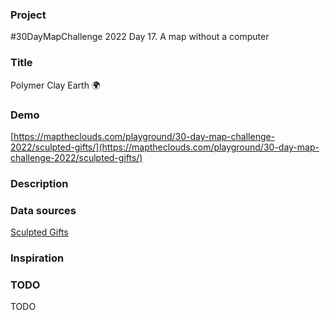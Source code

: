 ### Project

#30DayMapChallenge 2022 Day 17. A map without a computer

### Title

Polymer Clay Earth 🌍

### Demo

[https://maptheclouds.com/playground/30-day-map-challenge-2022/sculpted-gifts/](https://maptheclouds.com/playground/30-day-map-challenge-2022/sculpted-gifts/)

### Description

### Data sources

[Sculpted Gifts](https://www.instagram.com/sculptedgifts)

### Inspiration

### TODO

TODO

